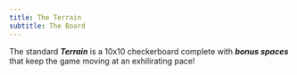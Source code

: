 ```yaml
---
title: The Terrain
subtitle: The Board
---
```


The standard **_Terrain_** is a 10x10 checkerboard complete with **_bonus spaces_** that keep the game moving at an exhilirating pace!
